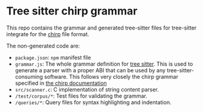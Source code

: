 # Tree sitter chirp grammar

This repo contains the grammar and generated tree-sitter files for tree-sitter
integrate for the [chirp](https://cuicui.nicopap.ch/chirp/index.html) file format.

The non-generated code are:

- `package.json`: `npm` manifest file
- `grammar.js`: The whole grammar definition for [tree sitter]. This is used to
  generate a parser with a proper ABI that can be used by any tree-sitter-consuming
  software. This follows very closely the chirp grammar specified in [the chirp documentation]
- `src/scanner.c`: C implementation of string content parser.
- `/test/corpus/*`: Test files for validating the grammar.
- `/queries/*`: Query files for syntax highlighting and indentation.

[tree sitter]: https://tree-sitter.github.io/tree-sitter/creating-parsers#writing-the-grammar
[the chirp documentation]: https://cuicui.nicopap.ch/chirp/index.html#grammar
